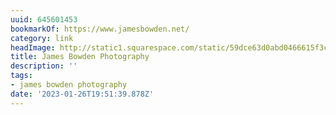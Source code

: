 ```yaml
---
uuid: 645601453
bookmarkOf: https://www.jamesbowden.net/
category: link
headImage: http://static1.squarespace.com/static/59dce63d0abd0466615f3ce4/t/5f846d538fc0336d8f4e1b9c/1602514401005/JB3_small.png?format=1500w
title: James Bowden Photography
description: ''
tags:
- james bowden photography
date: '2023-01-26T19:51:39.878Z'
---
```



